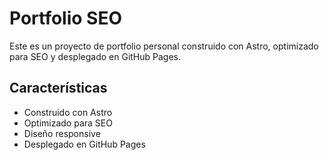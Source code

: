 # Portfolio SEO

Este es un proyecto de portfolio personal construido con Astro, optimizado para SEO y desplegado en GitHub Pages.

## Características

- Construido con Astro
- Optimizado para SEO
- Diseño responsive
- Desplegado en GitHub Pages


